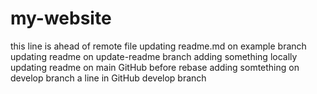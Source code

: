 # my-website
this line is ahead of remote file
updating readme.md on example branch
updating readme on update-readme branch
adding something locally
updating readme on main GitHub before rebase
adding somtething on develop branch
a line in GitHub develop branch
